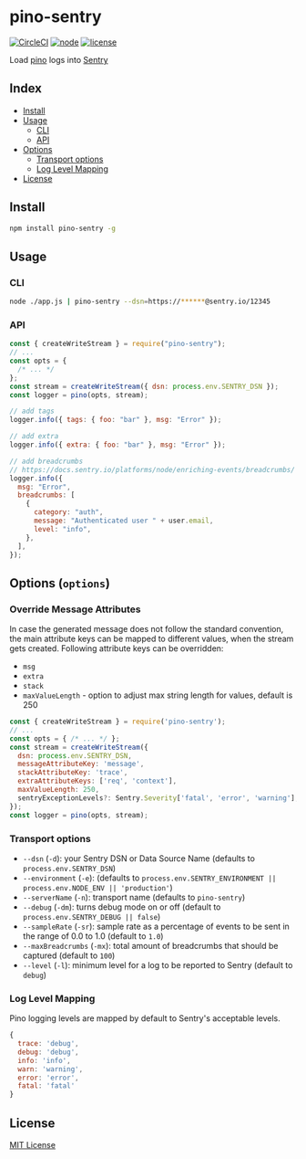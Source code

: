 # pino-sentry

[![CircleCI](https://circleci.com/gh/aandrewww/pino-sentry.svg?style=svg)](https://circleci.com/gh/aandrewww/pino-sentry)
[![node](https://img.shields.io/badge/node-6.4.0+-brightgreen.svg)][node-url]
[![license](https://img.shields.io/github/license/aandrewww/pino-sentry.svg)][license-url]

Load [pino](https://github.com/pinojs/pino) logs into [Sentry](https://sentry.io/)

## Index

- [Install](#install)
- [Usage](#usage)
  - [CLI](#cli)
  - [API](#api)
- [Options](#options-options)
  - [Transport options](#transport-options)
  - [Log Level Mapping](#log-level-mapping)
- [License](#license)

## Install

```bash
npm install pino-sentry -g
```

## Usage

### CLI

```bash
node ./app.js | pino-sentry --dsn=https://******@sentry.io/12345
```

### API

```js
const { createWriteStream } = require("pino-sentry");
// ...
const opts = {
  /* ... */
};
const stream = createWriteStream({ dsn: process.env.SENTRY_DSN });
const logger = pino(opts, stream);

// add tags
logger.info({ tags: { foo: "bar" }, msg: "Error" });

// add extra
logger.info({ extra: { foo: "bar" }, msg: "Error" });

// add breadcrumbs
// https://docs.sentry.io/platforms/node/enriching-events/breadcrumbs/
logger.info({
  msg: "Error",
  breadcrumbs: [
    {
      category: "auth",
      message: "Authenticated user " + user.email,
      level: "info",
    },
  ],
});
```

## Options (`options`)

### Override Message Attributes

In case the generated message does not follow the standard convention, the main attribute keys can be mapped to different values, when the stream gets created. Following attribute keys can be overridden:

- `msg`
- `extra`
- `stack`
- `maxValueLength` - option to adjust max string length for values, default is 250

```js
const { createWriteStream } = require('pino-sentry');
// ...
const opts = { /* ... */ };
const stream = createWriteStream({
  dsn: process.env.SENTRY_DSN,
  messageAttributeKey: 'message',
  stackAttributeKey: 'trace',
  extraAttributeKeys: ['req', 'context'],
  maxValueLength: 250,
  sentryExceptionLevels?: Sentry.Severity['fatal', 'error', 'warning'];
});
const logger = pino(opts, stream);
```

### Transport options

- `--dsn` (`-d`): your Sentry DSN or Data Source Name (defaults to `process.env.SENTRY_DSN`)
- `--environment` (`-e`): (defaults to `process.env.SENTRY_ENVIRONMENT || process.env.NODE_ENV || 'production'`)
- `--serverName` (`-n`): transport name (defaults to `pino-sentry`)
- `--debug` (`-dm`): turns debug mode on or off (default to `process.env.SENTRY_DEBUG || false`)
- `--sampleRate` (`-sr`): sample rate as a percentage of events to be sent in the range of 0.0 to 1.0 (default to `1.0`)
- `--maxBreadcrumbs` (`-mx`): total amount of breadcrumbs that should be captured (default to `100`)
- `--level` (`-l`): minimum level for a log to be reported to Sentry (default to `debug`)

### Log Level Mapping

Pino logging levels are mapped by default to Sentry's acceptable levels.

```js
{
  trace: 'debug',
  debug: 'debug',
  info: 'info',
  warn: 'warning',
  error: 'error',
  fatal: 'fatal'
}
```

## License

[MIT License][license-url]

[license-url]: LICENSE
[node-url]: https://nodejs.org
